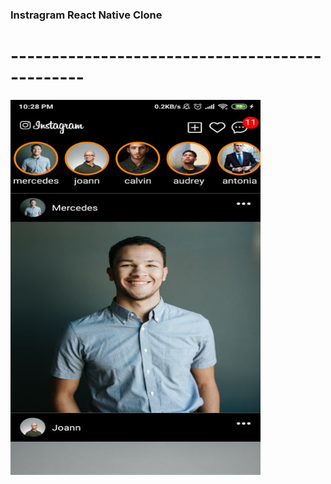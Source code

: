 ### Instragram React Native Clone

# -----------------------------------------------

<img src="./assets/instragramImage.jpg" width="400" height="600" />
